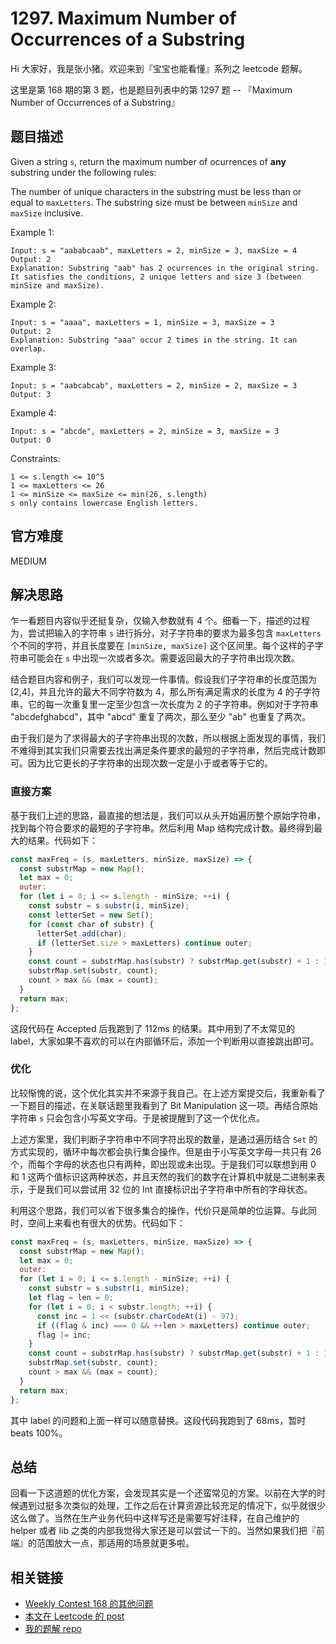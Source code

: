# 1297. Maximum Number of Occurrences of a Substring

Hi 大家好，我是张小猪。欢迎来到『宝宝也能看懂』系列之 leetcode 题解。

这里是第 168 期的第 3 题，也是题目列表中的第 1297 题 -- 『Maximum Number of Occurrences of a Substring』

## 题目描述

Given a string `s`, return the maximum number of ocurrences of __any__ substring under the following rules:

The number of unique characters in the substring must be less than or equal to `maxLetters`.
The substring size must be between `minSize` and `maxSize` inclusive.

Example 1:

```shell
Input: s = "aababcaab", maxLetters = 2, minSize = 3, maxSize = 4
Output: 2
Explanation: Substring "aab" has 2 ocurrences in the original string.
It satisfies the conditions, 2 unique letters and size 3 (between minSize and maxSize).
```

Example 2:

```shell
Input: s = "aaaa", maxLetters = 1, minSize = 3, maxSize = 3
Output: 2
Explanation: Substring "aaa" occur 2 times in the string. It can overlap.
```

Example 3:

```shell
Input: s = "aabcabcab", maxLetters = 2, minSize = 2, maxSize = 3
Output: 3
```

Example 4:

```shell
Input: s = "abcde", maxLetters = 2, minSize = 3, maxSize = 3
Output: 0
```

Constraints:

```shell
1 <= s.length <= 10^5
1 <= maxLetters <= 26
1 <= minSize <= maxSize <= min(26, s.length)
s only contains lowercase English letters.
```

## 官方难度

MEDIUM

## 解决思路

乍一看题目内容似乎还挺复杂，仅输入参数就有 4 个。细看一下，描述的过程为，尝试把输入的字符串 `s` 进行拆分，对子字符串的要求为最多包含 `maxLetters` 个不同的字符，并且长度要在 `[minSize, maxSize]` 这个区间里。每个这样的子字符串可能会在 `s` 中出现一次或者多次。需要返回最大的子字符串出现次数。

结合题目内容和例子，我们可以发现一件事情。假设我们子字符串的长度范围为 [2,4]，并且允许的最大不同字符数为 4，那么所有满足需求的长度为 4 的子字符串，它的每一次重复里一定至少包含一次长度为 2 的子字符串。例如对于字符串 "abcdefghabcd"，其中 "abcd" 重复了两次，那么至少 "ab" 也重复了两次。

由于我们是为了求得最大的子字符串出现的次数，所以根据上面发现的事情，我们不难得到其实我们只需要去找出满足条件要求的最短的子字符串，然后完成计数即可。因为比它更长的子字符串的出现次数一定是小于或者等于它的。

### 直接方案

基于我们上述的思路，最直接的想法是，我们可以从头开始遍历整个原始字符串，找到每个符合要求的最短的子字符串。然后利用 Map 结构完成计数。最终得到最大的结果。代码如下：

```js
const maxFreq = (s, maxLetters, minSize, maxSize) => {
  const substrMap = new Map();
  let max = 0;
  outer:
  for (let i = 0; i <= s.length - minSize; ++i) {
    const substr = s.substr(i, minSize);
    const letterSet = new Set();
    for (const char of substr) {
      letterSet.add(char);
      if (letterSet.size > maxLetters) continue outer;
    }
    const count = substrMap.has(substr) ? substrMap.get(substr) + 1 : 1;
    substrMap.set(substr, count);
    count > max && (max = count);
  }
  return max;
};
```

这段代码在 Accepted 后我跑到了 112ms 的结果。其中用到了不太常见的 label，大家如果不喜欢的可以在内部循环后，添加一个判断用以直接跳出即可。

### 优化

比较惭愧的说，这个优化其实并不来源于我自己。在上述方案提交后，我重新看了一下题目的描述，在关联话题里我看到了 Bit Manipulation 这一项。再结合原始字符串 `s` 只会包含小写英文字母。于是被提醒到了这一个优化点。

上述方案里，我们判断子字符串中不同字符出现的数量，是通过遍历结合 `Set` 的方式实现的，循环中每次都会执行集合操作。但是由于小写英文字母一共只有 26 个，而每个字母的状态也只有两种，即出现或未出现。于是我们可以联想到用 0 和 1 这两个值标识这两种状态，并且天然的我们的数字在计算机中就是二进制来表示，于是我们可以尝试用 32 位的 Int 直接标识出子字符串中所有的字母状态。

利用这个思路，我们可以省下很多集合的操作，代价只是简单的位运算。与此同时，空间上来看也有很大的优势。代码如下：

```js
const maxFreq = (s, maxLetters, minSize, maxSize) => {
  const substrMap = new Map();
  let max = 0;
  outer:
  for (let i = 0; i <= s.length - minSize; ++i) {
    const substr = s.substr(i, minSize);
    let flag = len = 0;
    for (let i = 0; i < substr.length; ++i) {
      const inc = 1 << (substr.charCodeAt(i) - 97);
      if ((flag & inc) === 0 && ++len > maxLetters) continue outer;
      flag |= inc;
    }
    const count = substrMap.has(substr) ? substrMap.get(substr) + 1 : 1;
    substrMap.set(substr, count);
    count > max && (max = count);
  }
  return max;
};
```

其中 label 的问题和上面一样可以随意替换。这段代码我跑到了 68ms，暂时 beats 100%。

## 总结

回看一下这道题的优化方案，会发现其实是一个还蛮常见的方案。以前在大学的时候遇到过挺多次类似的处理，工作之后在计算资源比较充足的情况下，似乎就很少这么做了。当然在生产业务代码中这样写还是需要写好注释，在自己维护的 helper 或者 lib 之类的内部我觉得大家还是可以尝试一下的。当然如果我们把『前端』的范围放大一点，那适用的场景就更多啦。

## 相关链接

- [Weekly Contest 168 的其他问题](https://github.com/poppinlp/leetcode#weekly-contest-168)
- [本文在 Leetcode 的 post](https://leetcode.com/problems/maximum-number-of-occurrences-of-a-substring/discuss/458591/JavaScript-Easy-to-understand-O\(n\)-with-Bit)
- [我的题解 repo](https://github.com/poppinlp/leetcode)
